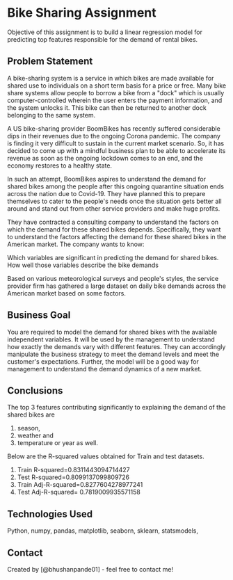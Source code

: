# Bike Sharing Assignment
Objective of this assignment is to build a linear regression model for predicting top features responsible for the demand of rental bikes.

## Problem Statement
A bike-sharing system is a service in which bikes are made available for shared use to individuals on a short term basis for a price or free. Many bike share systems allow people to borrow a bike from a "dock" which is usually computer-controlled wherein the user enters the payment information, and the system unlocks it. This bike can then be returned to another dock belonging to the same system.


A US bike-sharing provider BoomBikes has recently suffered considerable dips in their revenues due to the ongoing Corona pandemic. The company is finding it very difficult to sustain in the current market scenario. So, it has decided to come up with a mindful business plan to be able to accelerate its revenue as soon as the ongoing lockdown comes to an end, and the economy restores to a healthy state. 


In such an attempt, BoomBikes aspires to understand the demand for shared bikes among the people after this ongoing quarantine situation ends across the nation due to Covid-19. They have planned this to prepare themselves to cater to the people's needs once the situation gets better all around and stand out from other service providers and make huge profits.


They have contracted a consulting company to understand the factors on which the demand for these shared bikes depends. Specifically, they want to understand the factors affecting the demand for these shared bikes in the American market. The company wants to know:

Which variables are significant in predicting the demand for shared bikes.
How well those variables describe the bike demands

Based on various meteorological surveys and people's styles, the service provider firm has gathered a large dataset on daily bike demands across the American market based on some factors. 

## Business Goal
You are required to model the demand for shared bikes with the available independent variables. It will be used by the management to understand how exactly the demands vary with different features. They can accordingly manipulate the business strategy to meet the demand levels and meet the customer's expectations. Further, the model will be a good way for management to understand the demand dynamics of a new market. 

## Conclusions

The top 3 features contributing significantly to explaining the demand of the shared bikes are
1. season,
2. weather and 
3. temperature or year as well.

Below are the R-squared values obtained for Train and test datasets.

1. Train R-squared=0.8311443094714427
2. Test R-squared=0.8099137099809726
3. Train Adj-R-squared=0.8277604278977241
4. Test Adj-R-squared= 0.7819009935571158

## Technologies Used
Python, numpy, pandas, matplotlib, seaborn, sklearn, statsmodels,


## Contact
Created by [@bhushanpande01] - feel free to contact me!
